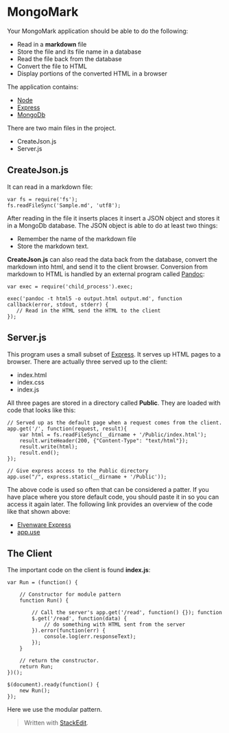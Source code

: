 
MongoMark
=========

Your MongoMark application should be able to do the following:

- Read in a **markdown** file
- Store the file and its file name in a database
- Read the file back from the database
- Convert the file to HTML
- Display portions of the converted HTML in a browser

The application contains:

- [Node](http://nodejs.org/)
- [Express](http://expressjs.com/guide.html)
- [MongoDb](http://www.mongodb.org/)

There are two main files in the project.

- CreateJson.js
- Server.js

CreateJson.js
-------------

It can read in a markdown file:

    var fs = require('fs');
    fs.readFileSync('Sample.md', 'utf8');

After reading in the file it inserts places it insert a JSON object and stores it in a MongoDb database. The JSON object is able to do at least two things:

- Remember the name of the markdown file
- Store the markdown text.

**CreateJson.js** can also read the data back from the database, convert the markdown into html, and send it to the client browser. Conversion from markdown to HTML is handled by an external program called [Pandoc](http://johnmacfarlane.net/pandoc/):

    var exec = require('child_process').exec;
    
    exec('pandoc -t html5 -o output.html output.md', function callback(error, stdout, stderr) { 
       // Read in the HTML send the HTML to the client
    });
    
Server.js
---------

This program uses a small subset of [Express](http://expressjs.com/guide.html). It serves up HTML pages to a browser. There are actually three served up to the client:

- index.html
- index.css
- index.js

All three pages are stored in a directory called **Public**. They are loaded with code that looks like this:

    // Served up as the default page when a request comes from the client.
    app.get('/', function(request, result){
      	var html = fs.readFileSync(__dirname + '/Public/index.html');
    	result.writeHeader(200, {"Content-Type": "text/html"});   
    	result.write(html);
    	result.end();
    });
    
    // Give express access to the Public directory
    app.use("/", express.static(__dirname + '/Public'));

The above code is used so often that can be considered a patter. If you have place where you store default code, you should paste it in so you can access it again later. The following link provides an overview of the code like that shown above:

- [Elvenware Express](http://www.elvenware.com/charlie/development/web/JavaScript/NodeJs.html#using-express)
- [app.use](http://www.elvenware.com/charlie/development/web/JavaScript/NodeJs.html#using-a-directory-with-app.use)

The Client
----------

The important code on the client is found **index.js**:

    var Run = (function() {
    
        // Constructor for module pattern
	    function Run() {
	
    	    // Call the server's app.get('/read', function() {}); function
    		$.get('/read', function(data) {
    		    // do something with HTML sent from the server
    		}).error(function(err) {
    			console.log(err.responseText);
    		});
		}

		// return the constructor.
		return Run;
	})();

	$(document).ready(function() {
		new Run();	
	});

Here we use the modular pattern.

> Written with [StackEdit](https://stackedit.io/).
